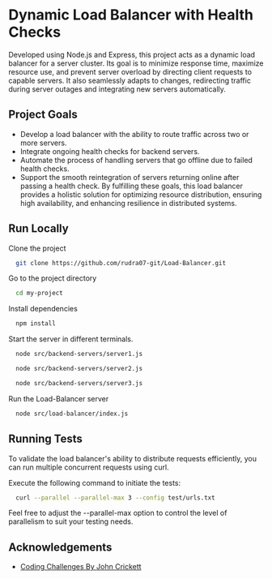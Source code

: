 # Dynamic Load Balancer with Health Checks

Developed using Node.js and Express, this project acts as a dynamic load balancer for a server cluster. Its goal is to minimize response time, maximize resource use, and prevent server overload by directing client requests to capable servers. It also seamlessly adapts to changes, redirecting traffic during server outages and integrating new servers automatically.

## Project Goals

- Develop a load balancer with the ability to route traffic across two or more servers.
- Integrate ongoing health checks for backend servers.
- Automate the process of handling servers that go offline due to failed health checks.
- Support the smooth reintegration of servers returning online after passing a health check.
  By fulfilling these goals, this load balancer provides a holistic solution for optimizing resource distribution, ensuring high availability, and enhancing resilience in distributed systems.

## Run Locally

Clone the project

```bash
  git clone https://github.com/rudra07-git/Load-Balancer.git
```

Go to the project directory

```bash
  cd my-project
```

Install dependencies

```bash
  npm install
```

Start the server in different terminals.

```bash
  node src/backend-servers/server1.js
```

```bash
  node src/backend-servers/server2.js
```

```bash
  node src/backend-servers/server3.js
```

Run the Load-Balancer server

```bash
  node src/load-balancer/index.js
```

## Running Tests

To validate the load balancer's ability to distribute requests efficiently, you can run multiple concurrent requests using curl.

Execute the following command to initiate the tests:

```bash
  curl --parallel --parallel-max 3 --config test/urls.txt
```

Feel free to adjust the --parallel-max option to control the level of parallelism to suit your testing needs.

## Acknowledgements

- [Coding Challenges By John Crickett](https://codingchallenges.fyi/challenges/challenge-load-balancer)
